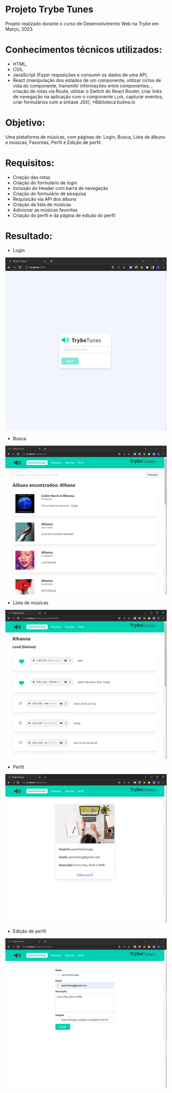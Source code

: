 # Projeto Trybe Tunes

Projeto realizado durante o curso de Desenvolvimento Web na Trybe em Março, 2023.

# Conhecimentos técnicos utilizados: 

* HTML,
* CSS, 
* JavaScript (Fazer requisições e consumir os dados de uma API,
* React (manipulação dos estados de um componente, utilizar ciclos de vida do componente, transmitir informações entre componentes, , criação de rotas via Route, utilizar o Switch do React Router, criar links de navegação na aplicação com o componente `Link`, capturar eventos, criar formulários com a sintaxe JSX),
*Biblioteca bulma.io

# Objetivo:

Uma plataforma de músicas, com páginas de: Login, Busca, Lista de álbuns e músicas, Favoritas, Perfil e Edição de perfil.

# Requisitos:

* Criação das rotas
* Criação do formulário de login
* Inclusão do Header com barra de navegação
* Criação do formulário de pesquisa
* Requisição via API dos álbuns
* Criação da lista de músicas
* Adicionar as músicas favoritas
* Criação do perfil e da página de edição do perfil

# Resultado:

* Login

![resultado do meu projeto](./src/img/trybetunes-login.png)

* Busca

![resultado do meu projeto](./src/img/trybetunes-search.png)

* Lista de músicas

![resultado do meu projeto](./src/img/trybetunes-musics.png)

* Perfil

![resultado do meu projeto](./src/img/trybetunes-profile.png)

* Edição de perfil

![resultado do meu projeto](./src/img/trybe-tunes-editprofile.png)
